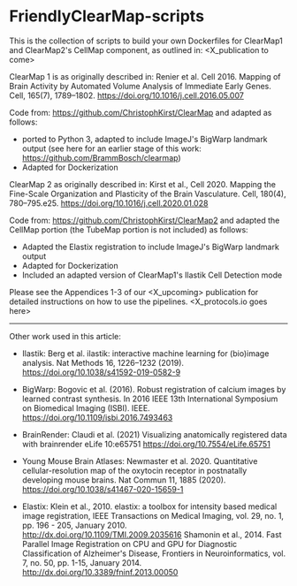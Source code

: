 # FriendlyClearMap-scripts

This is the collection of scripts to build your own Dockerfiles for ClearMap1 and ClearMap2's CellMap component, as outlined in: 
<X_publication to come> 

ClearMap 1 is as originally described in: 
Renier et al. Cell 2016. Mapping of Brain Activity by Automated Volume Analysis of Immediate Early Genes. Cell, 165(7), 1789–1802. https://doi.org/10.1016/j.cell.2016.05.007

 Code from: https://github.com/ChristophKirst/ClearMap and adapted as follows:
  - ported to Python 3, adapted to include ImageJ's BigWarp landmark output (see here for an earlier stage of this work: https://github.com/BrammBosch/clearmap) 
  - Adapted for Dockerization 
  
  
ClearMap 2 as originally described in:
Kirst et al., Cell 2020. Mapping the Fine-Scale Organization and Plasticity of the Brain Vasculature. Cell, 180(4), 780–795.e25. https://doi.org/10.1016/j.cell.2020.01.028
  
Code from: https://github.com/ChristophKirst/ClearMap2 and adapted the  CellMap portion (the TubeMap portion is not included) as follows: 
  - Adapted the Elastix registration to include ImageJ's BigWarp landmark output
  - Adapted for Dockerization
  - Included an adapted version of ClearMap1's Ilastik Cell Detection mode 
  
Please see the Appendices 1-3 of our <X_upcoming> publication for detailed instructions on how to use the pipelines. 
<X_protocols.io goes here> 

---
Other work used in this article: 

- Ilastik: Berg et al. ilastik: interactive machine learning for (bio)image analysis. Nat Methods 16, 1226–1232 (2019). https://doi.org/10.1038/s41592-019-0582-9

- BigWarp: Bogovic et al. (2016). Robust registration of calcium images by learned contrast synthesis. In 2016 IEEE 13th International Symposium on Biomedical Imaging (ISBI). IEEE. https://doi.org/10.1109/isbi.2016.7493463

- BrainRender: Claudi et al. (2021) Visualizing anatomically registered data with brainrender eLife 10:e65751 https://doi.org/10.7554/eLife.65751

- Young Mouse Brain Atlases: Newmaster et al. 2020. Quantitative cellular-resolution map of the oxytocin receptor in postnatally developing mouse brains. Nat Commun 11, 1885 (2020). https://doi.org/10.1038/s41467-020-15659-1

- Elastix: 
  Klein et al., 2010. elastix: a toolbox for intensity based medical image registration, IEEE Transactions on Medical Imaging, vol. 29, no. 1, pp. 196 - 205, January 2010. http://dx.doi.org/10.1109/TMI.2009.2035616
  Shamonin et al., 2014. Fast Parallel Image Registration on CPU and GPU for Diagnostic Classification of Alzheimer's Disease, Frontiers in Neuroinformatics, vol. 7, no. 50, pp. 1-15, January 2014. http://dx.doi.org/10.3389/fninf.2013.00050

